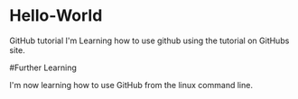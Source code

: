 # Hello-World
GitHub tutorial
I'm Learning how to use github using the tutorial on GitHubs site.

#Further Learning

I'm now learning how to use GitHub from the linux command line.
